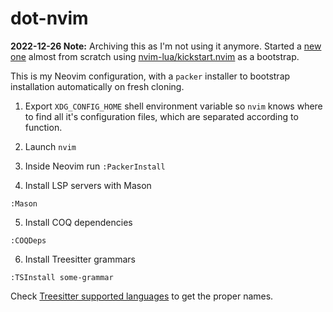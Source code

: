 # dot-nvim

**2022-12-26 Note:** Archiving this as I'm not using it anymore. Started a [new one](https://github.com/fernandocanizo/nvim) almost from scratch using [nvim-lua/kickstart.nvim](https://github.com/nvim-lua/kickstart.nvim) as a bootstrap.

This is my Neovim configuration, with a `packer` installer to bootstrap installation automatically on fresh cloning.

1. Export `XDG_CONFIG_HOME` shell environment variable so `nvim` knows where to
   find all it's configuration files, which are separated according to function.

2. Launch `nvim`

3. Inside Neovim run `:PackerInstall`

4. Install LSP servers with Mason
```
:Mason
```

5. Install COQ dependencies
```
:COQDeps
```

6. Install Treesitter grammars
```
:TSInstall some-grammar
```

Check [Treesitter supported languages](https://github.com/nvim-treesitter/nvim-treesitter#supported-languages) to get the proper names.
